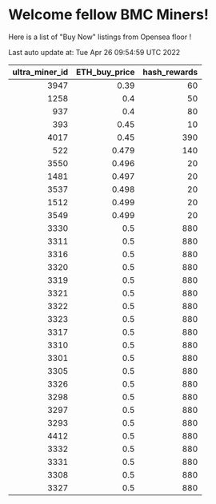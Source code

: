 # Welcome fellow BMC Miners!
Here is a list of "Buy Now" listings from Opensea floor !


Last auto update at: Tue Apr 26 09:54:59 UTC 2022


|   ultra_miner_id |   ETH_buy_price |   hash_rewards |
|-----------------:|----------------:|---------------:|
|             3947 |           0.39  |             60 |
|             1258 |           0.4   |             50 |
|              937 |           0.4   |             80 |
|              393 |           0.45  |             10 |
|             4017 |           0.45  |            390 |
|              522 |           0.479 |            140 |
|             3550 |           0.496 |             20 |
|             1481 |           0.497 |             20 |
|             3537 |           0.498 |             20 |
|             1512 |           0.499 |             20 |
|             3549 |           0.499 |             20 |
|             3330 |           0.5   |            880 |
|             3311 |           0.5   |            880 |
|             3316 |           0.5   |            880 |
|             3320 |           0.5   |            880 |
|             3319 |           0.5   |            880 |
|             3321 |           0.5   |            880 |
|             3322 |           0.5   |            880 |
|             3323 |           0.5   |            880 |
|             3317 |           0.5   |            880 |
|             3310 |           0.5   |            880 |
|             3301 |           0.5   |            880 |
|             3305 |           0.5   |            880 |
|             3326 |           0.5   |            880 |
|             3298 |           0.5   |            880 |
|             3297 |           0.5   |            880 |
|             3293 |           0.5   |            880 |
|             4412 |           0.5   |            880 |
|             3332 |           0.5   |            880 |
|             3331 |           0.5   |            880 |
|             3308 |           0.5   |            880 |
|             3327 |           0.5   |            880 |